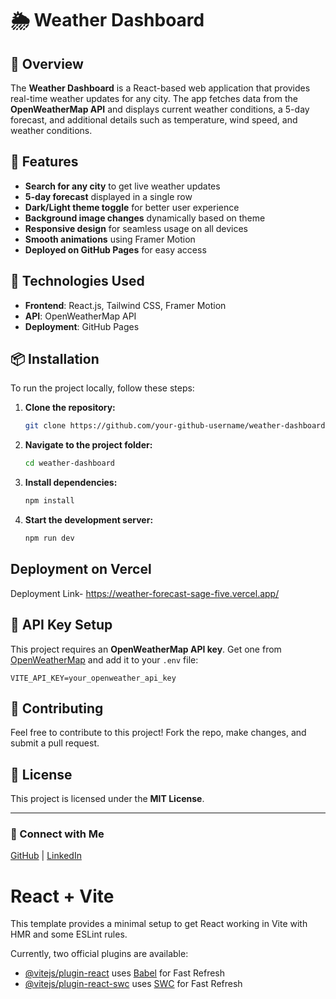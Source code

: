 # 🌦 Weather Dashboard

## 📌 Overview
The **Weather Dashboard** is a React-based web application that provides real-time weather updates for any city. The app fetches data from the **OpenWeatherMap API** and displays current weather conditions, a 5-day forecast, and additional details such as temperature, wind speed, and weather conditions.

## 🚀 Features
- **Search for any city** to get live weather updates
- **5-day forecast** displayed in a single row
- **Dark/Light theme toggle** for better user experience
- **Background image changes** dynamically based on theme
- **Responsive design** for seamless usage on all devices
- **Smooth animations** using Framer Motion
- **Deployed on GitHub Pages** for easy access

## 🔧 Technologies Used
- **Frontend**: React.js, Tailwind CSS, Framer Motion
- **API**: OpenWeatherMap API
- **Deployment**: GitHub Pages

## 📦 Installation
To run the project locally, follow these steps:

1. **Clone the repository:**
   ```sh
   git clone https://github.com/your-github-username/weather-dashboard.git
   ```

2. **Navigate to the project folder:**
   ```sh
   cd weather-dashboard
   ```

3. **Install dependencies:**
   ```sh
   npm install
   ```

4. **Start the development server:**
   ```sh
   npm run dev
   ```

## Deployment on Vercel
Deployment Link- https://weather-forecast-sage-five.vercel.app/

## 🔑 API Key Setup
This project requires an **OpenWeatherMap API key**. Get one from [OpenWeatherMap](https://openweathermap.org/api) and add it to your `.env` file:
```env
VITE_API_KEY=your_openweather_api_key
```

## 🤝 Contributing
Feel free to contribute to this project! Fork the repo, make changes, and submit a pull request.

## 📜 License
This project is licensed under the **MIT License**.

---
### 🔗 Connect with Me
[GitHub](https://github.com/NamanPrakash99) | [LinkedIn](https://linkedin.com/in/naman2580/)

# React + Vite

This template provides a minimal setup to get React working in Vite with HMR and some ESLint rules.

Currently, two official plugins are available:

- [@vitejs/plugin-react](https://github.com/vitejs/vite-plugin-react/blob/main/packages/plugin-react/README.md) uses [Babel](https://babeljs.io/) for Fast Refresh
- [@vitejs/plugin-react-swc](https://github.com/vitejs/vite-plugin-react-swc) uses [SWC](https://swc.rs/) for Fast Refresh


